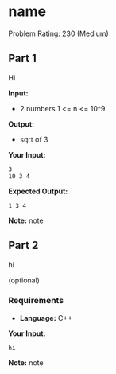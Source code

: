 # name
Problem Rating: 230 (Medium)

## Part 1
Hi

**Input:**
- 2 numbers 1 <= n <= 10^9


**Output:**
- sqrt of 3

**Your Input:**
```
3
10 3 4
```

**Expected Output:**
```
1 3 4
```

**Note:** note

## Part 2
hi

(optional)
### Requirements
- **Language:** C++

**Your Input:**
```
hi
```

**Note:** note


